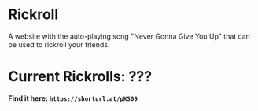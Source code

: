 # Rickroll
A website with the auto-playing song "Never Gonna Give You Up" that can be used to rickroll your friends.

# Current Rickrolls: ???

**Find it here: `https://shorturl.at/pKS09`**
